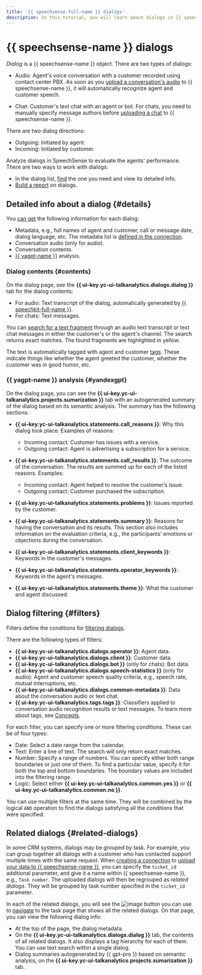 ```yaml
---
title: '{{ speechsense-full-name }} dialogs'
description: In this tutorial, you will learn about dialogs in {{ speechsense-name }}.
---
```


# {{ speechsense-name }} dialogs

_Dialog_ is a {{ speechsense-name }} object. There are two types of dialogs:

* Audio: Agent's voice conversation with a customer recorded using contact center PBX. As soon as you [upload a conversation's audio](../operations/data/upload-data.md) to {{ speechsense-name }}, it will automatically recognize agent and customer speech.

* Chat: Customer's text chat with an agent or bot. For chats, you need to manually specify message authors before [uploading a chat](../operations/data/upload-chat-text.md) to {{ speechsense-name }}.

There are two dialog directions:

* Outgoing: Initiated by agent.
* Incoming: Initiated by customer.

Analyze dialogs in SpeechSense to evaluate the agents' performance. There are two ways to work with dialogs:

* In the dialog list, [find](../operations/data/manage-dialogs.md) the one you need and view its detailed info.
* [Build a report](../operations/data/manage-reports.md) on dialogs.

## Detailed info about a dialog {#details}

You [can get](../operations/data/manage-dialogs.md#view-dialog) the following information for each dialog:

* Metadata, e.g., full names of agent and customer, call or message date, dialog language, etc. The metadata list is [defined in the connection](../operations/connection/create.md).
* Conversation audio (only for audio).
* Conversation contents.
* [{{ yagpt-name }}](../../foundation-models/concepts/yandexgpt/models.md) analysis.

### Dialog contents {#contents}

On the dialog page, see the **{{ ui-key.yc-ui-talkanalytics.dialogs.dialog }}** tab for the dialog contents:

* For audio: Text transcript of the dialog, automatically generated by [{{ speechkit-full-name }}](../../speechkit/index.yaml).
* For chats: Text messages.

You can [search for a text fragment](../operations/data/manage-dialogs.md#full-text-search) through an audio text transcript or text chat messages in either the customer's or the agent's channel. The search returns exact matches. The found fragments are highlighted in yellow.

The text is automatically tagged with agent and customer [tags](tags.md). These indicate things like whether the agent greeted the customer, whether the customer was in good humor, etc.

### {{ yagpt-name }} analysis {#yandexgpt}

On the dialog page, you can see the **{{ ui-key.yc-ui-talkanalytics.projects.sumarization }}** tab with an autogenerated summary of the dialog based on its semantic analysis. The summary has the following sections:

* **{{ ui-key.yc-ui-talkanalytics.statements.call_reasons }}**: Why this dialog took place. Examples of reasons:

   * Incoming contact: Customer has issues with a service.
   * Outgoing contact: Agent is advertising a subscription for a service.
* **{{ ui-key.yc-ui-talkanalytics.statements.call_results }}**: The outcome of the conversation. The results are summed up for each of the listed reasons. Examples:

   * Incoming contact: Agent helped to resolve the customer’s issue.
   * Outgoing contact: Customer purchased the subscription.
* **{{ ui-key.yc-ui-talkanalytics.statements.problems }}**: Issues reported by the customer.
* **{{ ui-key.yc-ui-talkanalytics.statements.summary }}**: Reasons for having the conversation and its results. This section also includes information on the evaluation criteria, e.g., the participants’ emotions or objections during the conversation.
* **{{ ui-key.yc-ui-talkanalytics.statements.client_keywords }}**: Keywords in the customer's messages.
* **{{ ui-key.yc-ui-talkanalytics.statements.operator_keywords }}**: Keywords in the agent's messages.
* **{{ ui-key.yc-ui-talkanalytics.statements.theme }}**: What the customer and agent discussed.

## Dialog filtering {#filters}

Filters define the conditions for [filtering dialogs](../operations/data/manage-dialogs.md#filters-dialogs).

There are the following types of filters:

* **{{ ui-key.yc-ui-talkanalytics.dialogs.operator }}**: Agent data.
* **{{ ui-key.yc-ui-talkanalytics.dialogs.client }}**: Customer data.
* **{{ ui-key.yc-ui-talkanalytics.dialogs.bot }}** (only for chats): Bot data.
* **{{ ui-key.yc-ui-talkanalytics.dialogs.speech-statistics }}** (only for audio): Agent and customer speech quality criteria, e.g., speech rate, mutual interruptions, etc.
* **{{ ui-key.yc-ui-talkanalytics.dialogs.common-metadata }}**: Data about the conversation audio or text chat.
* **{{ ui-key.yc-ui-talkanalytics.tags.tags }}**: Classifiers applied to conversation audio recognition results or text messages. To learn more about tags, see [Concepts](tags.md).

For each filter, you can specify one or more filtering conditions. These can be of four types:

* Date: Select a date range from the calendar.
* Text: Enter a line of text. The search will only return exact matches.
* Number: Specify a range of numbers. You can specify either both range boundaries or just one of them. To find a particular value, specify it for both the top and bottom boundaries. The boundary values are included into the filtering range.
* Logic: Select either **{{ ui-key.yc-ui-talkanalytics.common.yes }}** or **{{ ui-key.yc-ui-talkanalytics.common.no }}**.

You can use multiple filters at the same time. They will be combined by the logical `AND` operation to find the dialogs satisfying all the conditions that were specified.

## Related dialogs {#related-dialogs}

In some CRM systems, dialogs may be grouped by task. For example, you can group together all dialogs with a customer who has contacted support multiple times with the same request. When [creating a connection](../operations/connection/create.md) to [upload your data to {{ speechsense-name }}](../operations/data/upload-chat-text.md), you can specify the `ticket_id` additional parameter, and give it a name within {{ speechsense-name }}, e.g., `Task number`. The uploaded dialogs will then be regrouped as _related dialogs_. They will be grouped by task number specified in the `ticket_id` parameter.

In each of the related dialogs, you will see the ![image](../../_assets/console-icons/link.svg) button you can use to [navigate](../operations/data/related-dialogs.md#list) to the task page that shows all the related dialogs. On that page, you can view the following dialog info:

* At the top of the page, the dialog metadata.
* On the **{{ ui-key.yc-ui-talkanalytics.dialogs.dialog }}** tab, the contents of all related dialogs. It also displays a tag hierarchy for each of them. You can use text search within a single dialog.
* Dialog summaries autogenerated by {{ gpt-pro }} based on semantic analysis, on the **{{ ui-key.yc-ui-talkanalytics.projects.sumarization }}** tab.

